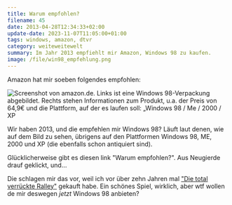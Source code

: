 ```yaml
---
title: Warum empfohlen?
filename: 45
date: 2013-04-28T12:34:33+02:00
update-date: 2023-11-07T11:05:00+01:00
tags: windows, amazon, dtvr
category: weiteweitewelt
summary: Im Jahr 2013 empfiehlt mir Amazon, Windows 98 zu kaufen.
image: /file/win98_empfehlung.png
---
```


Amazon hat mir soeben folgendes empfohlen:

![Screenshot von amazon.de. Links ist eine Windows 98-Verpackung abgebildet. Rechts stehen Informationen zum Produkt, u.a. der Preis von 64,9€ und die Plattform, auf der es laufen soll: „Windows 98 / Me / 2000 / XP](/file/win98_empfehlung.png)

Wir haben 2013, und die empfehlen mir Windows 98? Läuft laut denen, wie auf dem Bild zu sehen, übrigens auf den Plattformen Windows 98, ME, 2000 und XP (die ebenfalls schon antiquiert sind).

Glücklicherweise gibt es diesen link "Warum empfohlen?". Aus Neugierde drauf geklickt, und…

Die schlagen mir das vor, weil ich vor über zehn Jahren mal ["Die total verrückte Ralley"](https://de.wikipedia.org/wiki/Die_total_verr%C3%BCckte_Rallye) gekauft habe. Ein schönes Spiel, wirklich, aber wtf wollen de mir deswegen *jetzt* Windows 98 anbieten?

